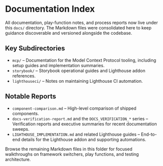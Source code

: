 # Documentation Index

All documentation, play-function notes, and process reports now live under this `docs/` directory. The Markdown files were consolidated here to keep guidance discoverable and versioned alongside the codebase.

## Key Subdirectories

- `mcp/` – Documentation for the Model Context Protocol tooling, including setup guides and implementation summaries.
- `storybook/` – Storybook operational guides and Lighthouse addon references.
- `lighthouseci/` – Notes on maintaining Lighthouse CI automation.

## Notable Reports

- `component-comparison.md` – High-level comparison of shipped components.
- `docs-verification-report.md` and the `DOCS_VERIFICATION_*` series – Verification reports and executive summaries for recent documentation sweeps.
- `LIGHTHOUSE_IMPLEMENTATION.md` and related Lighthouse guides – End-to-end details for the Lighthouse addon and supporting automations.

Browse the remaining Markdown files in this folder for focused walkthroughs on framework switchers, play functions, and testing architecture.
